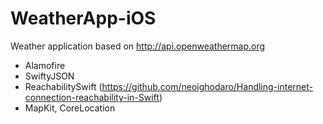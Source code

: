 # WeatherApp-iOS

Weather application based on http://api.openweathermap.org


* Alamofire
* SwiftyJSON
* ReachabilitySwift (https://github.com/neoighodaro/Handling-internet-connection-reachability-in-Swift)
* MapKit, CoreLocation



     

    


